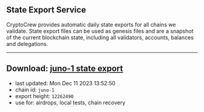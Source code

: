## State Export Service
CryptoCrew provides automatic daily state exports for all chains we validate. State export files can be used as genesis files and are a snapshot of the current blockchain state, including all validators, accounts, balances and delegations.

---
**Download: [juno-1 state export](https://dl.ccvalidators.com/SERVICE/juno/juno-1_export_12262490.json)**
---

- last updated: Mon Dec 11 2023 13:52:50
- chain id: `juno-1`
- export height: `12262490`
- use for: airdrops, local tests, chain recovery
